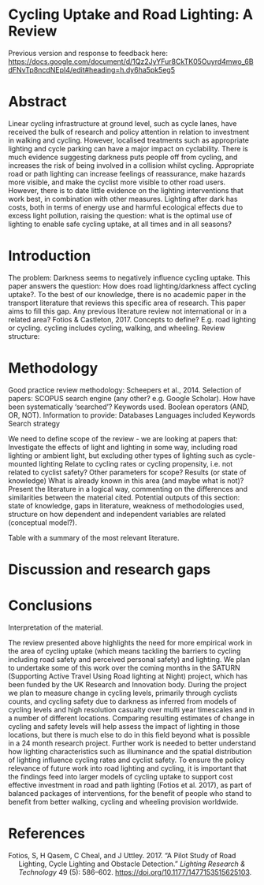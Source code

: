 Cycling Uptake and Road Lighting: A Review
================

Previous version and response to feedback here:
<https://docs.google.com/document/d/1Qz2JyYFur8CkTK05Ouyrd4mwo_6BdFNvTp8ncdNEpI4/edit#heading=h.dy6ha5pk5eg5>

# Abstract

Linear cycling infrastructure at ground level, such as cycle lanes, have
received the bulk of research and policy attention in relation to
investment in walking and cycling. However, localised treatments such as
appropriate lighting and cycle parking can have a major impact on
cyclability. There is much evidence suggesting darkness puts people off
from cycling, and increases the risk of being involved in a collision
whilst cycling. Appropriate road or path lighting can increase feelings
of reassurance, make hazards more visible, and make the cyclist more
visible to other road users. However, there is to date little evidence
on the lighting interventions that work best, in combination with other
measures. Lighting after dark has costs, both in terms of energy use and
harmful ecological effects due to excess light pollution, raising the
question: what is the optimal use of lighting to enable safe cycling
uptake, at all times and in all seasons?

# Introduction

The problem: Darkness seems to negatively influence cycling uptake. This
paper answers the question: How does road lighting/darkness affect
cycling uptake?. To the best of our knowledge, there is no academic
paper in the transport literature that reviews this specific area of
research. This paper aims to fill this gap. Any previous literature
review not international or in a related area? Fotios & Castleton, 2017.
Concepts to define? E.g. road lighting or cycling. cycling includes
cycling, walking, and wheeling. Review structure:

# Methodology

Good practice review methodology: Scheepers et al., 2014. Selection of
papers: SCOPUS search engine (any other? e.g. Google Scholar). How have
been systematically ‘searched’? Keywords used. Boolean operators (AND,
OR, NOT). Information to provide: Databases Languages included Keywords
Search strategy

We need to define scope of the review - we are looking at papers that:
Investigate the effects of light and lighting in some way, including
road lighting or ambient light, but excluding other types of lighting
such as cycle-mounted lighting Relate to cycling rates or cycling
propensity, i.e. not related to cyclist safety? Other parameters for
scope? Results (or state of knowledge) What is already known in this
area (and maybe what is not)? Present the literature in a logical way,
commenting on the differences and similarities between the material
cited. Potential outputs of this section: state of knowledge, gaps in
literature, weakness of methodologies used, structure on how dependent
and independent variables are related (conceptual model?).

Table with a summary of the most relevant literature.

# Discussion and research gaps

# Conclusions

Interpretation of the material.

The review presented above highlights the need for more empirical work
in the area of cycling uptake (which means tackling the barriers to
cycling including road safety and perceived personal safety) and
lighting. We plan to undertake some of this work over the coming months
in the SATURN (Supporting Active Travel Using Road lighting at Night)
project, which has been funded by the UK Research and Innovation body.
During the project we plan to measure change in cycling levels,
primarily through cyclists counts, and cycling safety due to darkness as
inferred from models of cycling levels and high resolution casualty over
multi year timescales and in a number of different locations. Comparing
resulting estimates of change in cycling and safety levels will help
assess the impact of lighting in those locations, but there is much else
to do in this field beyond what is possible in a 24 month research
project. Further work is needed to better understand how lighting
characteristics such as illuminance and the spatial distribution of
lighting influence cycling rates and cyclist safety. To ensure the
policy relevance of future work into road lighting and cycling, it is
important that the findings feed into larger models of cycling uptake to
support cost effective investment in road and path lighting (Fotios et
al. 2017), as part of balanced packages of interventions, for the
benefit of people who stand to benefit from better walking, cycling and
wheeling provision worldwide.

# References

<div id="refs" class="references csl-bib-body hanging-indent">

<div id="ref-fotios_pilot_2017" class="csl-entry">

Fotios, S, H Qasem, C Cheal, and J Uttley. 2017. “A Pilot Study of Road
Lighting, Cycle Lighting and Obstacle Detection.” *Lighting Research &
Technology* 49 (5): 586–602. <https://doi.org/10.1177/1477153515625103>.

</div>

</div>
